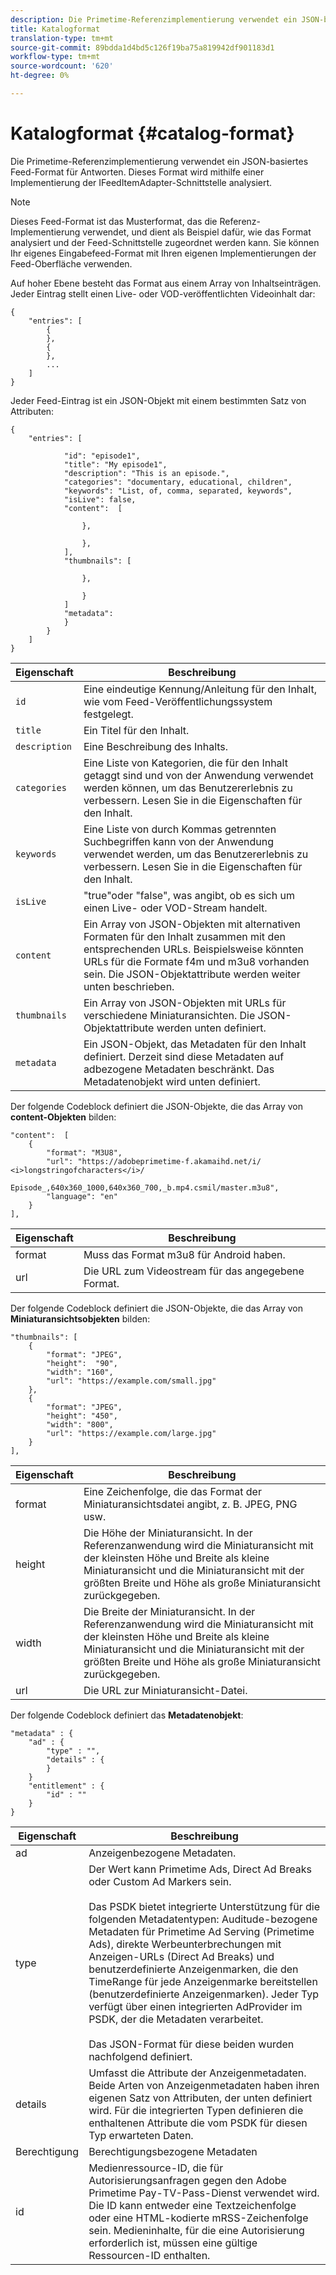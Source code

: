 ```yaml
---
description: Die Primetime-Referenzimplementierung verwendet ein JSON-basiertes Feed-Format für Antworten. Dieses Format wird mithilfe einer Implementierung der IFeedItemAdapter-Schnittstelle analysiert.
title: Katalogformat
translation-type: tm+mt
source-git-commit: 89bdda1d4bd5c126f19ba75a819942df901183d1
workflow-type: tm+mt
source-wordcount: '620'
ht-degree: 0%

---
```



# Katalogformat {#catalog-format}

Die Primetime-Referenzimplementierung verwendet ein JSON-basiertes Feed-Format für Antworten. Dieses Format wird mithilfe einer Implementierung der IFeedItemAdapter-Schnittstelle analysiert.

>[!NOTE]
>
>Dieses Feed-Format ist das Musterformat, das die Referenz-Implementierung verwendet, und dient als Beispiel dafür, wie das Format analysiert und der Feed-Schnittstelle zugeordnet werden kann. Sie können Ihr eigenes Eingabefeed-Format mit Ihren eigenen Implementierungen der Feed-Oberfläche verwenden.

Auf hoher Ebene besteht das Format aus einem Array von Inhaltseinträgen. Jeder Eintrag stellt einen Live- oder VOD-veröffentlichten Videoinhalt dar:

```
{
    "entries": [
        {
        },
        {
        },
        ...
    ]
}
```

Jeder Feed-Eintrag ist ein JSON-Objekt mit einem bestimmten Satz von Attributen:

```
{
    "entries": [
        
            "id": "episode1",
            "title": "My episode1",
            "description": "This is an episode.",
            "categories": "documentary, educational, children",
            "keywords": "List, of, comma, separated, keywords",
            "isLive": false,
            "content":  [
                
                },
                
                },
            ],
            "thumbnails": [
                
                },
                
                }
            ]
            "metadata": 
            } 
        }
    ]
}
```

| Eigenschaft | Beschreibung |
|---|---|
| `id` | Eine eindeutige Kennung/Anleitung für den Inhalt, wie vom Feed-Veröffentlichungssystem festgelegt. |
| `title` | Ein Titel für den Inhalt. |
| `description` | Eine Beschreibung des Inhalts. |
| `categories` | Eine Liste von Kategorien, die für den Inhalt getaggt sind und von der Anwendung verwendet werden können, um das Benutzererlebnis zu verbessern. Lesen Sie in die Eigenschaften für den Inhalt. |
| `keywords` | Eine Liste von durch Kommas getrennten Suchbegriffen kann von der Anwendung verwendet werden, um das Benutzererlebnis zu verbessern. Lesen Sie in die Eigenschaften für den Inhalt. |
| `isLive` | &quot;true&quot;oder &quot;false&quot;, was angibt, ob es sich um einen Live- oder VOD-Stream handelt. |
| `content` | Ein Array von JSON-Objekten mit alternativen Formaten für den Inhalt zusammen mit den entsprechenden URLs. Beispielsweise könnten URLs für die Formate f4m und m3u8 vorhanden sein. Die JSON-Objektattribute werden weiter unten beschrieben. |
| `thumbnails` | Ein Array von JSON-Objekten mit URLs für verschiedene Miniaturansichten. Die JSON-Objektattribute werden unten definiert. |
| `metadata` | Ein JSON-Objekt, das Metadaten für den Inhalt definiert. Derzeit sind diese Metadaten auf adbezogene Metadaten beschränkt. Das Metadatenobjekt wird unten definiert. |

Der folgende Codeblock definiert die JSON-Objekte, die das Array von **content-Objekten** bilden:

```
"content":  [
    {
        "format": "M3U8",
        "url": "https://adobeprimetime-f.akamaihd.net/i/
<i>longstringofcharacters</i>/
                 Episode_,640x360_1000,640x360_700,_b.mp4.csmil/master.m3u8",
        "language": "en"
    }  
],
```

| Eigenschaft | Beschreibung |
|--- |--- |
| format | Muss das Format m3u8 für Android haben. |
| url | Die URL zum Videostream für das angegebene Format. |

Der folgende Codeblock definiert die JSON-Objekte, die das Array von **Miniaturansichtsobjekten** bilden:

```
"thumbnails": [
    {
        "format": "JPEG",
        "height":  "90",
        "width": "160",
        "url": "https://example.com/small.jpg"
    },
    {
        "format": "JPEG",
        "height": "450",
        "width": "800",
        "url": "https://example.com/large.jpg"
    }
],
```

| Eigenschaft | Beschreibung |
|---|---|
| format | Eine Zeichenfolge, die das Format der Miniaturansichtsdatei angibt, z. B. JPEG, PNG usw. |
| height | Die Höhe der Miniaturansicht. In der Referenzanwendung wird die Miniaturansicht mit der kleinsten Höhe und Breite als kleine Miniaturansicht und die Miniaturansicht mit der größten Breite und Höhe als große Miniaturansicht zurückgegeben. |
| width | Die Breite der Miniaturansicht. In der Referenzanwendung wird die Miniaturansicht mit der kleinsten Höhe und Breite als kleine Miniaturansicht und die Miniaturansicht mit der größten Breite und Höhe als große Miniaturansicht zurückgegeben. |
| url | Die URL zur Miniaturansicht-Datei. |

Der folgende Codeblock definiert das **Metadatenobjekt**:

```
"metadata" : {
    "ad" : {
        "type" : "",
        "details" : {
        }
    }
    "entitlement" : {
        "id" : ""
    }
}
```

| Eigenschaft | Beschreibung |
|--- |--- |
| ad | Anzeigenbezogene Metadaten. |
| type | Der Wert kann Primetime Ads, Direct Ad Breaks oder Custom Ad Markers sein. <br/><br/>Das PSDK bietet integrierte Unterstützung für die folgenden Metadatentypen: Auditude-bezogene Metadaten für Primetime Ad Serving (Primetime Ads), direkte Werbeunterbrechungen mit Anzeigen-URLs (Direct Ad Breaks) und benutzerdefinierte Anzeigenmarken, die den TimeRange für jede Anzeigenmarke bereitstellen (benutzerdefinierte Anzeigenmarken). Jeder Typ verfügt über einen integrierten AdProvider im PSDK, der die Metadaten verarbeitet.  <br/><br/>Das JSON-Format für diese beiden wurden nachfolgend definiert. |
| details | Umfasst die Attribute der Anzeigenmetadaten. Beide Arten von Anzeigenmetadaten haben ihren eigenen Satz von Attributen, der unten definiert wird. Für die integrierten Typen definieren die enthaltenen Attribute die vom PSDK für diesen Typ erwarteten Daten. |
| Berechtigung | Berechtigungsbezogene Metadaten |
| id | Medienressource-ID, die für Autorisierungsanfragen gegen den Adobe Primetime Pay-TV-Pass-Dienst verwendet wird. Die ID kann entweder eine Textzeichenfolge oder eine HTML-kodierte mRSS-Zeichenfolge sein. Medieninhalte, für die eine Autorisierung erforderlich ist, müssen eine gültige Ressourcen-ID enthalten. |

